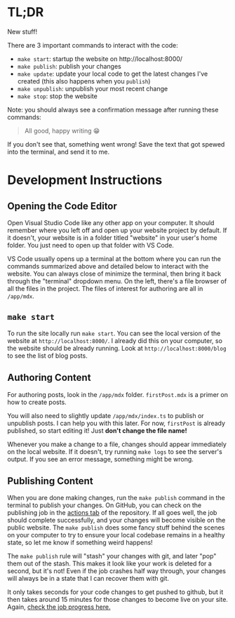 # TL;DR

New stuff!

There are 3 important commands to interact with the code:

- `make start`: startup the website on http://localhost:8000/
- `make publish`: publish your changes
- `make update`: update your local code to get the latest changes I've
  created (this also happens when you `publish`)
- `make unpublish`: unpublish your most recent change
- `make stop`: stop the website

Note: you should always see a confirmation message after running these
commands:

> All good, happy writing 😁

If you don't see that, something went wrong! Save the text that got spewed into
the terminal, and send it to me.

# Development Instructions

## Opening the Code Editor

Open Visual Studio Code like any other app on your computer. It should remember
where you left off and open up your website project by default. If it doesn't,
your website is in a folder titled "website" in your user's home folder. You
just need to open up that folder with VS Code.

VS Code usually opens up a terminal at the bottom where you can run the
commands summarized above and detailed below to interact with the website. You
can always close of minimize the terminal, then bring it back through the
"terminal" dropdown menu. On the left, there's a file browser of all the files
in the project. The files of interest for authoring are all in `/app/mdx`.

## `make start`

To run the site locally run `make start`. You can see the local version of the
website at `http://localhost:8000/`. I already did this on your computer, so
the website should be already running. Look at `http://localhost:8000/blog` to
see the list of blog posts.

## Authoring Content

For authoring posts, look in the `/app/mdx` folder. `firstPost.mdx` is a
primer on how to create posts.

You will also need to slightly update `/app/mdx/index.ts` to publish or
unpublish posts. I can help you with this later. For now, `firstPost` is
already published, so start editing it! Just **don't change the file name!**

Whenever you make a change to a file, changes should appear immediately on the
local website. If it doesn't, try running `make logs` to see the server's
output. If you see an error message, something might be wrong.

## Publishing Content

When you are done making changes, run the `make publish` command in the
terminal to publish your changes. On GitHub, you can check on the publishing
job in the [actions tab](https://github.com/jdevries3133/kate_website/actions)
of the repository. If all goes well, the job should complete successfully, and
your changes will become visible on the public website. The `make publish` does
some fancy stuff behind the scenes on your computer to try to ensure your local
codebase remains in a healthy state, so let me know if something weird happens!

The `make publish` rule will "stash" your changes with git, and later "pop"
them out of the stash. This makes it look like your work is deleted for a
second, but it's not! Even if the job crashes half way through, your changes
will always be in a state that I can recover them with git.

It only takes seconds for your code changes to get pushed to github, but it
then takes around 15 minutes for those changes to become live on your site.
Again, [check the job progress here.](https://github.com/jdevries3133/kate_website/actions)
